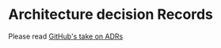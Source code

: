 # Architecture decision Records

Please read [GitHub's take on ADRs](https://github.blog/2020-08-13-why-write-adrs/)
